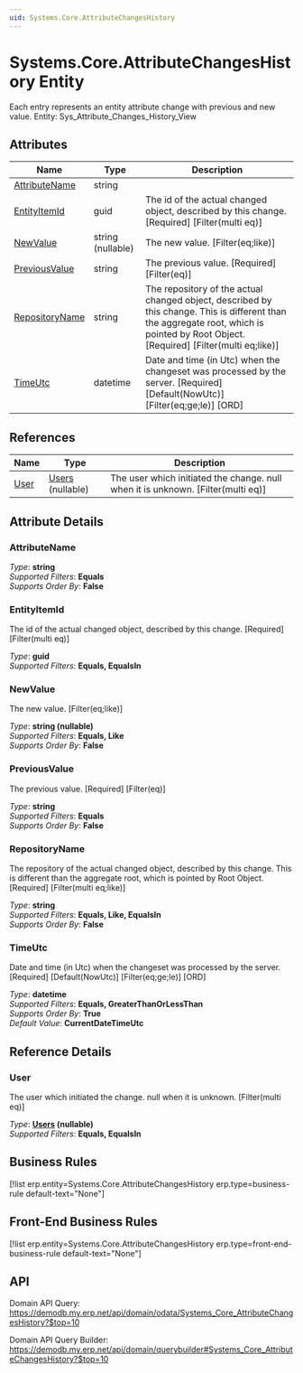 ```yaml
---
uid: Systems.Core.AttributeChangesHistory
---
```

# Systems.Core.AttributeChangesHistory Entity

Each entry represents an entity attribute change with previous and new value. Entity: Sys_Attribute_Changes_History_View

## Attributes

| Name | Type | Description |
| ---- | ---- | --- |
| [AttributeName](Systems.Core.AttributeChangesHistory.md#attributename) | string |  
| [EntityItemId](Systems.Core.AttributeChangesHistory.md#entityitemid) | guid | The id of the actual changed object, described by this change. [Required] [Filter(multi eq)] 
| [NewValue](Systems.Core.AttributeChangesHistory.md#newvalue) | string (nullable) | The new value. [Filter(eq;like)] 
| [PreviousValue](Systems.Core.AttributeChangesHistory.md#previousvalue) | string | The previous value. [Required] [Filter(eq)] 
| [RepositoryName](Systems.Core.AttributeChangesHistory.md#repositoryname) | string | The repository of the actual changed object, described by this change. This is different than the aggregate root, which is pointed by Root Object. [Required] [Filter(multi eq;like)] 
| [TimeUtc](Systems.Core.AttributeChangesHistory.md#timeutc) | datetime | Date and time (in Utc) when the changeset was processed by the server. [Required] [Default(NowUtc)] [Filter(eq;ge;le)] [ORD] 

## References

| Name | Type | Description |
| ---- | ---- | --- |
| [User](Systems.Core.AttributeChangesHistory.md#user) | [Users](Systems.Security.Users.md) (nullable) | The user which initiated the change. null when it is unknown. [Filter(multi eq)] |


## Attribute Details

### AttributeName

_Type_: **string**  
_Supported Filters_: **Equals**  
_Supports Order By_: **False**  

### EntityItemId

The id of the actual changed object, described by this change. [Required] [Filter(multi eq)]

_Type_: **guid**  
_Supported Filters_: **Equals, EqualsIn**  

### NewValue

The new value. [Filter(eq;like)]

_Type_: **string (nullable)**  
_Supported Filters_: **Equals, Like**  
_Supports Order By_: **False**  

### PreviousValue

The previous value. [Required] [Filter(eq)]

_Type_: **string**  
_Supported Filters_: **Equals**  
_Supports Order By_: **False**  

### RepositoryName

The repository of the actual changed object, described by this change. This is different than the aggregate root, which is pointed by Root Object. [Required] [Filter(multi eq;like)]

_Type_: **string**  
_Supported Filters_: **Equals, Like, EqualsIn**  
_Supports Order By_: **False**  

### TimeUtc

Date and time (in Utc) when the changeset was processed by the server. [Required] [Default(NowUtc)] [Filter(eq;ge;le)] [ORD]

_Type_: **datetime**  
_Supported Filters_: **Equals, GreaterThanOrLessThan**  
_Supports Order By_: **True**  
_Default Value_: **CurrentDateTimeUtc**  


## Reference Details

### User

The user which initiated the change. null when it is unknown. [Filter(multi eq)]

_Type_: **[Users](Systems.Security.Users.md) (nullable)**  
_Supported Filters_: **Equals, EqualsIn**  



## Business Rules

[!list erp.entity=Systems.Core.AttributeChangesHistory erp.type=business-rule default-text="None"]

## Front-End Business Rules

[!list erp.entity=Systems.Core.AttributeChangesHistory erp.type=front-end-business-rule default-text="None"]

## API

Domain API Query:
<https://demodb.my.erp.net/api/domain/odata/Systems_Core_AttributeChangesHistory?$top=10>

Domain API Query Builder:
<https://demodb.my.erp.net/api/domain/querybuilder#Systems_Core_AttributeChangesHistory?$top=10>

